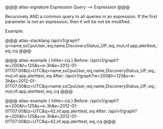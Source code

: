 @@@ atlas-signature
Expression
Query
-->
Expression
@@@

Recursively AND a common query to all queries in an expression. If the first parameter
is not an expression, then it will be not be modified.

Example:

@@@ atlas-stacklang
/api/v1/graph?q=name,ssCpuUser,:eq,name,DiscoveryStatus_UP,:eq,:mul,nf.app,alerttest,:eq,:cq
@@@

@@@ atlas-example { hilite=:cq }
Before: /api/v1/graph?w=200&h=125&s=e-3h&e=2012-01-01T07:00&tz=UTC&q=name,ssCpuUser,:eq,name,DiscoveryStatus_UP,:eq,:mul,nf.app,alerttest,:eq
After: /api/v1/graph?w=200&h=125&s=e-3h&e=2012-01-01T07:00&tz=UTC&q=name,ssCpuUser,:eq,name,DiscoveryStatus_UP,:eq,:mul,nf.app,alerttest,:eq,:cq
@@@

@@@ atlas-example { hilite=:cq }
Before: /api/v1/graph?w=200&h=125&s=e-3h&e=2012-01-01T07:00&tz=UTC&q=42,nf.app,alerttest,:eq
After: /api/v1/graph?w=200&h=125&s=e-3h&e=2012-01-01T07:00&tz=UTC&q=42,nf.app,alerttest,:eq,:cq
@@@
